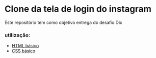 # Clone da tela de login do instagram

Este repositório tem como objetivo entrega do desafio Dio

### utilização:

* [HTML básico](https://www.w3schools.com/html/)
* [CSS básico](https://developer.mozilla.org/pt-BR/docs/Web/CSS)

